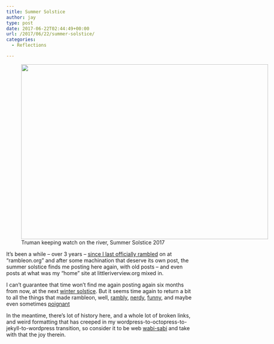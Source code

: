 ```yaml
---
title: Summer Solstice
author: jay
type: post
date: 2017-06-22T02:44:49+00:00
url: /2017/06/22/summer-solstice/
categories:
  - Reflections

---
```

<figure id="attachment_1198" style="width: 660px" class="wp-caption alignnone"><img src="https://cdn.rambleon.org/migrate/2017/06/IMG_2483-1024x724.jpg" alt="" width="660" height="467" class="size-large wp-image-1198" srcset="https://cdn.rambleon.org/migrate/2017/06/IMG_2483-1024x724.jpg 1024w, https://cdn.rambleon.org/migrate/2017/06/IMG_2483-300x212.jpg 300w, https://cdn.rambleon.org/migrate/2017/06/IMG_2483-768x543.jpg 768w, https://cdn.rambleon.org/migrate/2017/06/IMG_2483.jpg 1280w" sizes="(max-width: 709px) 85vw, (max-width: 909px) 67vw, (max-width: 984px) 61vw, (max-width: 1362px) 45vw, 600px" /><figcaption id="caption-attachment-1198" class="wp-caption-text">Truman keeping watch on the river, Summer Solstice 2017</figcaption></figure>

It&#8217;s been a while – over 3 years – [since I last officially rambled][1] on at &#8220;rambleon.org&#8221; and after some machination that deserve its own post, the summer solstice finds me posting here again, with old posts &#8211; and even posts at what was my &#8220;home&#8221; site at littleriverview.org mixed in.

I can&#8217;t guarantee that time won&#8217;t find me again posting again six months from now, at the next [winter solstice][2]. But it seems time again to return a bit to all the things that made rambleon, well, [rambly][3], [nerdy][4], [funny][5], and maybe even sometimes [poignant][6]

In the meantime, there&#8217;s lot of history here, and a whole lot of broken links, and weird formatting that has creeped in my wordpress-to-octopress-to-jekyll-to-wordpress transition, so consider it to be web [wabi-sabi][7] and take with that the joy therein.

 [1]: https://rambleon.org/2014/02/08/on-the-river/
 [2]: https://rambleon.org/2016/12/21/winter-solstice/
 [3]: https://rambleon.org/2009/10/09/i-write-long-emails-and-i-cannot-lie/
 [4]: https://rambleon.org/2007/12/03/your-own-gem-server-and-ruby-1-8-5/
 [5]: https://rambleon.org/2013/04/09/the-wedgebuster/
 [6]: https://rambleon.org/2015/09/09/head-in-the-clouds/
 [7]: https://en.wikipedia.org/wiki/Wabi-sabi